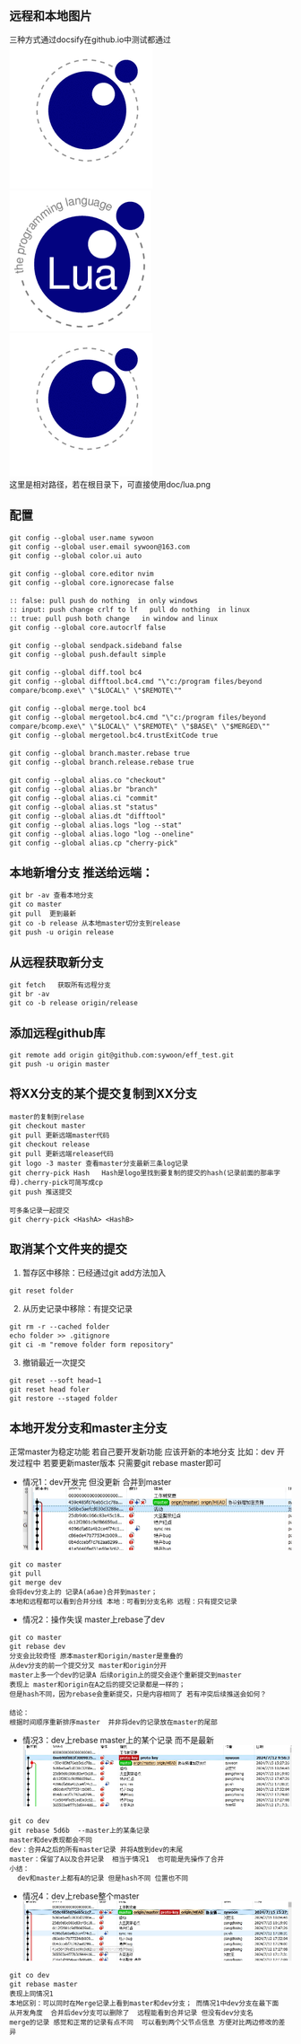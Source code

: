 ## 远程和本地图片
三种方式通过docsify在github.io中测试都通过  
![](https://raw.githubusercontent.com/sywoon/MyLua/master/lua.gif)
![](../lua.png)
![](../lua.gif)  
这里是相对路径，若在根目录下，可直接使用doc/lua.png


## 配置
```
git config --global user.name sywoon
git config --global user.email sywoon@163.com
git config --global color.ui auto

git config --global core.editor nvim
git config --global core.ignorecase false

:: false: pull push do nothing  in only windows
:: input: push change crlf to lf   pull do nothing  in linux
:: true: pull push both change   in window and linux
git config --global core.autocrlf false

git config --global sendpack.sideband false
git config --global push.default simple

git config --global diff.tool bc4
git config --global difftool.bc4.cmd "\"c:/program files/beyond compare/bcomp.exe\" \"$LOCAL\" \"$REMOTE\""

git config --global merge.tool bc4
git config --global mergetool.bc4.cmd "\"c:/program files/beyond compare/bcomp.exe\" \"$LOCAL\" \"$REMOTE\" \"$BASE\" \"$MERGED\""
git config --global mergetool.bc4.trustExitCode true

git config --global branch.master.rebase true
git config --global branch.release.rebase true

git config --global alias.co "checkout"
git config --global alias.br "branch"
git config --global alias.ci "commit"
git config --global alias.st "status"
git config --global alias.dt "difftool"
git config --global alias.logs "log --stat"
git config --global alias.logo "log --oneline"
git config --global alias.cp "cherry-pick"
```

## 本地新增分支 推送给远端：
```
git br -av 查看本地分支
git co master
git pull  更到最新
git co -b release 从本地master切分支到release
git push -u origin release
```

## 从远程获取新分支
```
git fetch   获取所有远程分支
git br -av 
git co -b release origin/release
```


## 添加远程github库
```
git remote add origin git@github.com:sywoon/eff_test.git
git push -u origin master
```

## 将XX分支的某个提交复制到XX分支
```
master的复制到relase
git checkout master
git pull 更新远端master代码
git checkout release
git pull 更新远端release代码
git logo -3 master 查看master分支最新三条log记录
git cherry-pick Hash   Hash是logo里找到要复制的提交的hash(记录前面的那串字母).cherry-pick可简写成cp
git push 推送提交

可多条记录一起提交
git cherry-pick <HashA> <HashB> 
```


## 取消某个文件夹的提交
1. 暂存区中移除：已经通过git add方法加入
```
git reset folder
```
2. 从历史记录中移除：有提交记录
```
git rm -r --cached folder
echo folder >> .gitignore
git ci -m "remove folder form repository"
```
3. 撤销最近一次提交
```
git reset --soft head~1
git reset head foler
git restore --staged folder
```




## 本地开发分支和master主分支
正常master为稳定功能 若自己要开发新功能 应该开新的本地分支 比如：dev
开发过程中 若要更新master版本 只需要git rebase master即可

- 情况1：dev开发完 但没更新 合并到master
![](git/git01.jpg)
```
git co master
git pull
git merge dev
会将dev分支上的 记录A(a6ae)合并到master； 
本地和远程都可以看到合并分线 本地：可看到分支名称 远程：只有提交记录
```


- 情况2：操作失误 master上rebase了dev
```
git co master
git rebase dev 
分支会比较奇怪 原本master和origin/master是重叠的
从dev分支的前一个提交分叉 master和origin分开
master上多一个dev的记录A 后续origin上的提交会逐个重新提交到master
表现上 master和origin在A之后的提交记录都是一样的；
但是hash不同，因为rebase会重新提交，只是内容相同了 若有冲突后续推送会如何？

结论：
根据时间顺序重新排序master  并非将dev的记录放在master的尾部
```

- 情况3：dev上rebase master上的某个记录 而不是最新
![](git/git02.jpg)
```
git co dev
git rebase 5d6b  --master上的某条记录
master和dev表现都会不同
dev：合并A之后的所有master记录 并将A放到dev的末尾
master：保留了A以及合并记录  相当于情况1  也可能是先操作了合并
小结：
  dev和master上都有A的记录 但是hash不同 位置也不同
```


- 情况4：dev上rebase整个master
![](git/git03.jpg)
```
git co dev
git rebase master
表现上同情况1 
本地区别：可以同时在Merge记录上看到master和dev分支； 而情况1中dev分支在最下面
从开发角度  合并后dev分支可以删除了  远程能看到合并记录 但没有dev分支名
merge的记录 感觉和正常的记录有点不同  可以看到两个父节点信息 方便对比两边修改的差异
```






